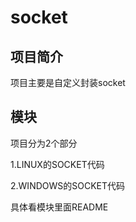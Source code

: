 # socket

## 项目简介

项目主要是自定义封装socket

## 模块

项目分为2个部分

1.LINUX的SOCKET代码

2.WINDOWS的SOCKET代码

具体看模块里面README